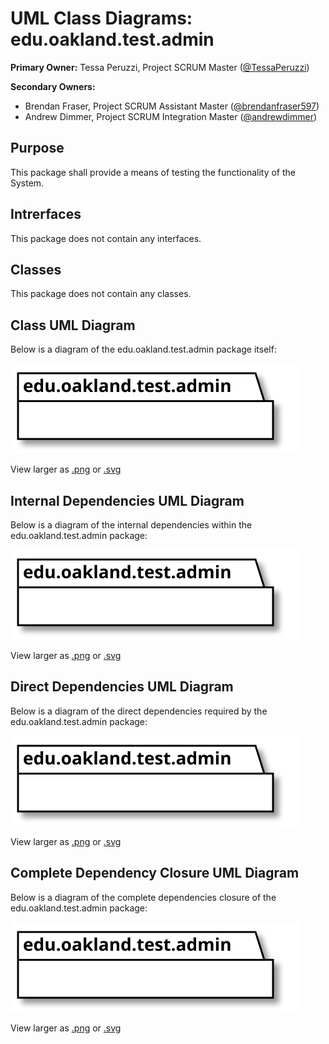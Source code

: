 # UML Class Diagrams: edu.oakland.test.admin

**Primary Owner:** Tessa Peruzzi, Project SCRUM Master ([@TessaPeruzzi](https://github.com/TessaPeruzzi/))

**Secondary Owners:**

- Brendan Fraser, Project SCRUM Assistant Master ([@brendanfraser597](https://github.com/brendanfraser597/))
- Andrew Dimmer, Project SCRUM Integration Master ([@andrewdimmer](https://github.com/andrewdimmer/))

## Purpose

This package shall provide a means of testing the functionality of the System.

## Intrerfaces

This package does not contain any interfaces.

## Classes

This package does not contain any classes.

## Class UML Diagram

Below is a diagram of the edu.oakland.test.admin package itself:

![edu.oakland.test.admin](./AdminTestPackage.svg)

View larger as [.png](./AdminTestPackage.png) or [.svg](./AdminTestPackage.svg)

## Internal Dependencies UML Diagram

Below is a diagram of the internal dependencies within the edu.oakland.test.admin package:

![edu.oakland.test.admin Internal Dependencies](./AdminTestPackage_InternalDependencies.svg)

View larger as [.png](./AdminTestPackage_InternalDependencies.png) or [.svg](./AdminTestPackage_InternalDependencies.svg)

## Direct Dependencies UML Diagram

Below is a diagram of the direct dependencies required by the edu.oakland.test.admin package:

![edu.oakland.test.admin Direct Dependencies](./AdminTestPackage_DirectDependencies.svg)

View larger as [.png](./AdminTestPackage_DirectDependencies.png) or [.svg](./AdminTestPackage_DirectDependencies.svg)

## Complete Dependency Closure UML Diagram

Below is a diagram of the complete dependencies closure of the edu.oakland.test.admin package:

![edu.oakland.test.admin Dependency Closure](./AdminTestPackage_Closure.svg)

View larger as [.png](./AdminTestPackage_Closure.png) or [.svg](./AdminTestPackage_Closure.svg)
